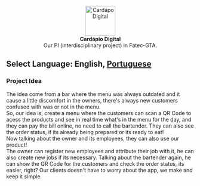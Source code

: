 <p align="center">
    <img src="https://user-images.githubusercontent.com/84989572/184560260-5124f392-cb22-4153-a0b5-50303423aede.png" alt="Cardápo Digital" height="80"/>
    <br />
    <strong>Cardápio Digital</strong>
    <br />
    Our PI (interdisciplinary project) in Fatec-GTA.
</p>

## Select Language: **English**, [Portuguese](https://github.com/JosimarBazilio/cardapio-digital-front/blob/main/README-pt.md)

### Project Idea 

The idea come from a bar where the menu was always outdated and it cause a little discomfort in the owners, there's
always new customers confused with was or not in the menu.
<br>
So, our idea is, create a menu where the customers can scan a QR Code to acess the products and see in real time what's
in the menu for the day, and they can pay the bill online, no need to call the bartender. They can also see the order
status, if its already being prepared or its ready to eat!
<br>
Now talking about the owner and its employees, they can also use our product!
<br>
The owner can register new employees and attribute their job with it, he can also create new jobs if its necessary.
Talking about the bartender again, he can show the QR Code for the customers and check the order status, its easier,
right? Our clients doesn't have to worry about the app, we make and keep it simple.


